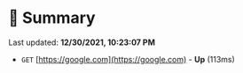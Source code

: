 # 📖 Summary
Last updated: **12/30/2021, 10:23:07 PM**

- `GET` [https://google.com](https://google.com) - **Up** (113ms)
